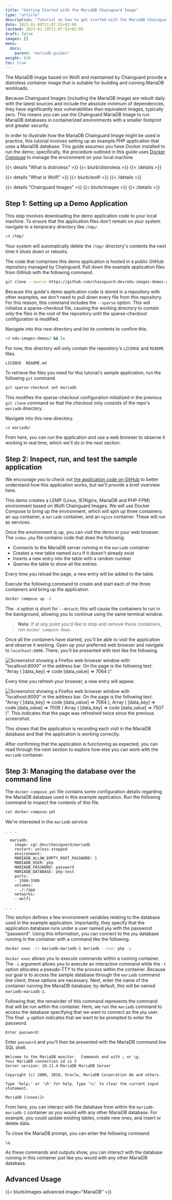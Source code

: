 ```yaml
---
title: "Getting Started with the MariaDB Chainguard Image"
type: "article"
description: "Tutorial on how to get started with the MariaDB Chainguard Image"
date: 2023-01-09T11:07:52+02:00
lastmod: 2023-01-19T11:07:52+02:00
draft: false
images: []
menu:
  docs:
    parent: "mariadb-guides"
weight: 610
toc: true
---
```



The MariaDB image based on Wolfi and maintained by Chainguard provide a distroless container image that is suitable for building and running MariaDB workloads.

Because Chainguard Images (including the MariaDB image) are rebuilt daily with the latest sources and include the absolute minimum of dependencies, they have significantly less vulnerabilities than equivalent images, typically zero. This means you can use the Chainguard MariaDB Image to run MariaDB databases in containerized environments with a smaller footprint and greater security. 

In order to illustrate how the MariaDB Chainguard Image might be used in practice, this tutorial involves setting up an example PHP application that uses a MariaDB database. This guide assumes you have Docker installed to run the demo; specifically, the procedure outlined in this guide uses [Docker Compose](https://docs.docker.com/compose/install/) to manage the environment on your local machine.

{{< details "What is distroless" >}}
{{< blurb/distroless >}}
{{< /details >}}

{{< details "What is Wolfi" >}}
{{< blurb/wolfi >}}
{{< /details >}}

{{< details "Chainguard Images" >}}
{{< blurb/images >}}
{{< /details >}}


## Step 1: Setting up a Demo Application

This step involves downloading the demo application code to your local machine. To ensure that the application files don't remain on your system navigate to a temporary directory like `/tmp/`.

```sh
cd /tmp/
```

Your system will automatically delete the `/tmp/` directory's contents the next time it shuts down or reboots.

The code that comprises this demo application is hosted in a public GitHub repository managed by Chainguard. Pull down the example application files from GitHub with the following command.

```sh
git clone --sparse https://github.com/chainguard-dev/edu-images-demos.git
```

Because this guide's demo application code is stored in a repository with other examples, we don't need to pull down every file from this repository. For this reason, this command includes the `--sparse` option. This will initialize a sparse-checkout file, causing the working directory to contain only the files in the root of the repository until the sparse-checkout configuration is modified.

Navigate into this new directory and list its contents to confirm this.

```sh
cd edu-images-demos/ && ls
```

For now, this directory will only contain the repository's `LICENSE` and `README` files.

```
LICENSE  README.md
```

To retrieve the files you need for this tutorial's sample application, run the following `git` command.

```sh
git sparse-checkout set mariadb
```

This modifies the sparse-checkout configuration initialized in the previous `git clone` command so that the checkout only consists of the repo's `mariadb` directory.

Navigate into this new directory.

```sh
cd mariadb/
```

From here, you can run the application and use a web browser to observe it working in real time, which we'll do in the next section.


## Step 2: Inspect, run, and test the sample application

We encourage you to check out [the application code on GitHub](https://github.com/chainguard-dev/edu-images-demos/tree/main/mariadb) to better understand how this application works, but we'll provide a brief overview here.

This demo creates a LEMP (Linux, (E)Nginx, MariaDB and PHP-FPM) environment based on Wolfi Chainguard Images. We will use Docker Compose to bring up the environment, which will spin up three containers: an `app` container, a `mariadb` container, and an `nginx` container. These will run as services.

Once the environment is up, you can visit the demo in your web browser. The `index.php` file contains code that does the following:

* Connects to the MariaDB server running in the `mariadb` container
* Creates a new table named `data` if it doesn't already exist
* Inserts a new entry into the table with a random number
* Queries the table to show all the entries

Every time you reload the page, a new entry will be added to the table.

Execute the following command to create and start each of the three containers and bring up the application.

```sh
docker compose up -d
```

The `-d` option is short for `--detach`; this will cause the containers to run in the background, allowing you to continue using the same terminal window. 

> **Note**: If at any point you'd like to stop and remove these containers, run `docker compose down`. 

Once all the containers have started, you'll be able to visit the application and observe it working. Open up your preferred web browser and navigate to `localhost:8000`. There, you'll be presented with text like the following.

![Screenshot showing a Firefox web browser window with "localhost:8000" in the address bar. On the page is the following text: "Array ( [data_key] => code [data_value] => 7064 )"](mdb-demo-success-1.png)

Every time you refresh your browser, a new entry will appear.

![Screenshot showing a Firefox web browser window with "localhost:8000" in the address bar. On the page is the following text: "Array ( [data_key] => code [data_value] => 7064 ), Array ( [data_key] => code [data_value] => 7006 ) Array ( [data_key] => code [data_value] => 7507 )". This indicates that the page was refreshed twice since the previous screenshot.](mdb-demo-success-2.png)

This shows that the application is recording each visit in the MariaDB database and that the application is working correctly.

After confirming that the application is functioning as expected, you can read through the next section to explore how else you can work with the `mariadb` container.


## Step 3: Managing the database over the command line

The `docker-compose.yml` file contains some configuration details regarding the MariaDB database used in this example application. Run the following command to inspect the contents of this file.

```sh
cat docker-compose.yml
```

We're interested in the `mariadb` service:

```
. . .

  mariadb:
	image: cgr.dev/chainguard/mariadb
	restart: unless-stopped
	environment:
  	MARIADB_ALLOW_EMPTY_ROOT_PASSWORD: 1
  	MARIADB_USER: php
  	MARIADB_PASSWORD: password
  	MARIADB_DATABASE: php-test
	ports:
  	- 3306:3306
	volumes:
  	- ./:/app
	networks:
  	- wolfi

. . .
```

This section defines a few environment variables relating to the database used in the example application. Importantly, they specify that the application database runs under a user named `php` with the password "password". Using this information, you can connect to the `php` database running in the container with a command like the following.

```sh
docker exec -it mariadb-mariadb-1 mariadb --user php -p
```

`docker exec` allows you to execute commands within a running container. The `-i` argument allows you to execute an interactive command while the `-t` option allocates a pseudo-TTY to the process within the container. Because our goal is to access the sample database through the `mariadb` command line client, these options are necessary. Next, enter the name of the container running the MariaDB database; by default, this will be named `mariadb-mariadb-1`.

Following that, the remainder of this command represents the command that will be run within the container. Here, we run the `mariadb` command to access the database specifying that we want to connect as the `php` user. The final `-p` option indicates that we want to be prompted to enter the password.

```
Enter password:
```

Enter `password` and you'll then be presented with the MariaDB command line SQL shell.

```
Welcome to the MariaDB monitor.  Commands end with ; or \g.
Your MariaDB connection id is 3
Server version: 10.11.4-MariaDB MariaDB Server

Copyright (c) 2000, 2018, Oracle, MariaDB Corporation Ab and others.

Type 'help;' or '\h' for help. Type '\c' to clear the current input statement.

MariaDB [(none)]>
```

From here, you can interact with the database from within the `mariadb-mariadb-1` container as you would with any other MariaDB database. For example, you could update existing tables, create new ones, and insert or delete data.

To close the MariaDB prompt, you can enter the following command.

```MariaDB
\q
```

As these commands and outputs show, you can interact with the database running in this container just like you would with any other MariaDB database.

## Advanced Usage

{{< blurb/images-advanced image="MariaDB" >}}